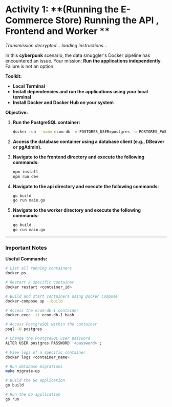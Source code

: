 # Activity 1: **(Running the E-Commerce Store) Running the API , Frontend and Worker **

_Transmission decrypted... loading instructions..._

In this **cyberpunk** scenario, the data smuggler's Docker pipeline has encountered an issue. Your mission: **Run the applications independently**. Failure is not an option.

**Toolkit:**
- **Local Terminal**
- **Install dependencies and run the applications using your local terminal**
- **Install Docker and Docker Hub on your system**

**Objective:**
1. **Run the PostgreSQL container:**
   ```bash
   docker run --name ecom-db -e POSTGRES_USER=postgres -e POSTGRES_PASSWORD=0845635040 -e POSTGRES_DB=postgres -p 5434:5432 -d postgres:14
   ```
2. **Access the database container using a database client (e.g., DBeaver or pgAdmin).**

3. **Navigate to the frontend directory and execute the following commands:**
   ```bash
   npm install
   npm run dev
   ```

4. **Navigate to the api directory and execute the following commands:**
   ```bash
   go build
   go run main.go
   ```

5. **Navigate to the worker directory and execute the following commands:**
   ```bash
   go build
   go run main.go
   ```

---

### Important Notes

**Useful Commands:**

```bash
# List all running containers
docker ps

# Restart a specific container
docker restart <container_id>

# Build and start containers using Docker Compose
docker-compose up --build

# Access the ecom-db-1 container
docker exec -it ecom-db-1 bash

# Access PostgreSQL within the container
psql -U postgres

# Change the PostgreSQL user password
ALTER USER postgres PASSWORD '<password>';

# View logs of a specific container
docker logs <container_name>

# Run database migrations
make migrate-up

# Build the Go application
go build

# Run the Go application
go run
```

